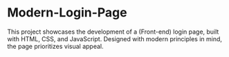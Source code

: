 # Modern-Login-Page
This project showcases the development of a (Front-end) login page, built with HTML, CSS, and JavaScript. Designed with modern principles in mind, the page prioritizes visual appeal.
